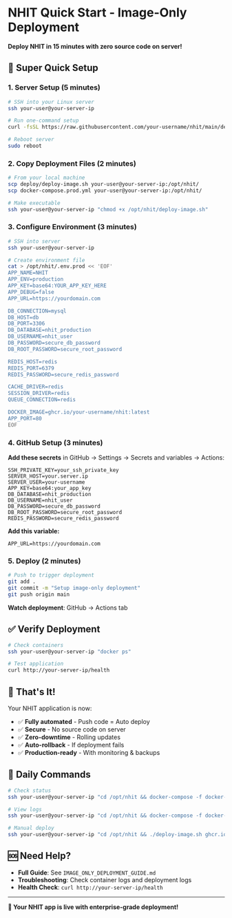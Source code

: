 # NHIT Quick Start - Image-Only Deployment

**Deploy NHIT in 15 minutes with zero source code on server!**

## 🚀 Super Quick Setup

### 1. Server Setup (5 minutes)
```bash
# SSH into your Linux server
ssh your-user@your-server-ip

# Run one-command setup
curl -fsSL https://raw.githubusercontent.com/your-username/nhit/main/deploy/server-setup-minimal.sh | bash

# Reboot server
sudo reboot
```

### 2. Copy Deployment Files (2 minutes)
```bash
# From your local machine
scp deploy/deploy-image.sh your-user@your-server-ip:/opt/nhit/
scp docker-compose.prod.yml your-user@your-server-ip:/opt/nhit/

# Make executable
ssh your-user@your-server-ip "chmod +x /opt/nhit/deploy-image.sh"
```

### 3. Configure Environment (3 minutes)
```bash
# SSH into server
ssh your-user@your-server-ip

# Create environment file
cat > /opt/nhit/.env.prod << 'EOF'
APP_NAME=NHIT
APP_ENV=production
APP_KEY=base64:YOUR_APP_KEY_HERE
APP_DEBUG=false
APP_URL=https://yourdomain.com

DB_CONNECTION=mysql
DB_HOST=db
DB_PORT=3306
DB_DATABASE=nhit_production
DB_USERNAME=nhit_user
DB_PASSWORD=secure_db_password
DB_ROOT_PASSWORD=secure_root_password

REDIS_HOST=redis
REDIS_PORT=6379
REDIS_PASSWORD=secure_redis_password

CACHE_DRIVER=redis
SESSION_DRIVER=redis
QUEUE_CONNECTION=redis

DOCKER_IMAGE=ghcr.io/your-username/nhit:latest
APP_PORT=80
EOF
```

### 4. GitHub Setup (3 minutes)

**Add these secrets** in GitHub → Settings → Secrets and variables → Actions:

```
SSH_PRIVATE_KEY=your_ssh_private_key
SERVER_HOST=your.server.ip
SERVER_USER=your-username
APP_KEY=base64:your_app_key
DB_DATABASE=nhit_production
DB_USERNAME=nhit_user
DB_PASSWORD=secure_db_password
DB_ROOT_PASSWORD=secure_root_password
REDIS_PASSWORD=secure_redis_password
```

**Add this variable:**
```
APP_URL=https://yourdomain.com
```

### 5. Deploy (2 minutes)
```bash
# Push to trigger deployment
git add .
git commit -m "Setup image-only deployment"
git push origin main
```

**Watch deployment**: GitHub → Actions tab

## ✅ Verify Deployment

```bash
# Check containers
ssh your-user@your-server-ip "docker ps"

# Test application
curl http://your-server-ip/health
```

## 🎯 That's It!

Your NHIT application is now:
- ✅ **Fully automated** - Push code = Auto deploy
- ✅ **Secure** - No source code on server
- ✅ **Zero-downtime** - Rolling updates
- ✅ **Auto-rollback** - If deployment fails
- ✅ **Production-ready** - With monitoring & backups

## 🔧 Daily Commands

```bash
# Check status
ssh your-user@your-server-ip "cd /opt/nhit && docker-compose -f docker-compose.prod.yml ps"

# View logs
ssh your-user@your-server-ip "cd /opt/nhit && docker-compose -f docker-compose.prod.yml logs -f app"

# Manual deploy
ssh your-user@your-server-ip "cd /opt/nhit && ./deploy-image.sh ghcr.io/your-username/nhit:latest"
```

## 🆘 Need Help?

- **Full Guide**: See `IMAGE_ONLY_DEPLOYMENT_GUIDE.md`
- **Troubleshooting**: Check container logs and deployment logs
- **Health Check**: `curl http://your-server-ip/health`

---

**🎉 Your NHIT app is live with enterprise-grade deployment!**

